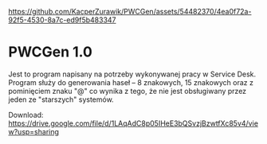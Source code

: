 https://github.com/KacperZurawik/PWCGen/assets/54482370/4ea0f72a-92f5-4530-8a7c-ed9f5b483347

# PWCGen 1.0
Jest to program napisany na potrzeby wykonywanej pracy w Service Desk.
Program służy do generowania haseł – 8 znakowych, 15 znakowych oraz z pominięciem znaku "@" co wynika z tego, że nie jest obsługiwany przez jeden ze "starszych" systemów.



Download:
https://drive.google.com/file/d/1LAqAdC8p05IHeE3bQSvzjBzwtfXc85v4/view?usp=sharing
